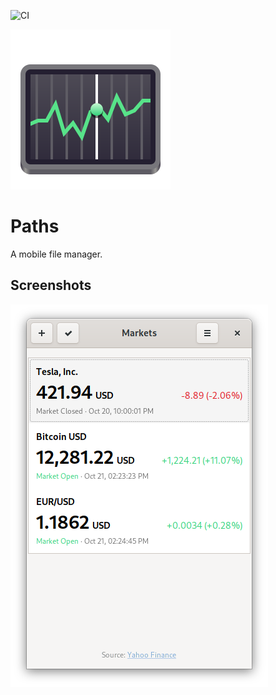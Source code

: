 ![CI](https://github.com/bitstower/paths/workflows/CI/badge.svg)

![](data/icons/com.bitstower.Paths.svg?raw=true)

# Paths

A mobile file manager.

## Screenshots

![](preview.png?raw=true)